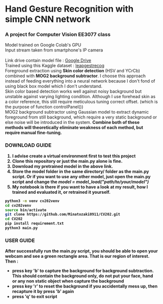 # Hand Gesture Recognition with simple CNN network
### A project for Computer Vision EE3077 class
Model trained on Google Colab's GPU <br>
Input stream taken from smartphone's IP camera <br>
<br>
Link drive contain model file : [Google Drive](https://drive.google.com/drive/folders/10rUQV73oLwi1XFerXkNZnDuQVz3XTg6f?usp=sharing) <br>
Trained using this Kaggle dataset : [leapgestrecog](https://www.kaggle.com/gti-upm/leapgestrecog)
<br>
Foreground extraction using <b>Skin color detection </b> (HSV and YCrCb) combined with <b>MOG2 background subtractor</b>. I choose this approach instead of feeding everything into a neural network because I don't fond of using black box model which I don't understand.<br>
Skin color based detection works well against noisy background but unstable against varying lighting condition. Although I use forehead skin as a color reference, this still require meticulous tuning correct offset. (which is the purpose of function controlPanel())<br>
MOG2 background subtractor using Gaussian model to extract dynamic foreground from still background, which require a very static background or else noise will be introduced in the system. <b>
Combine both of these methods will theoretically eliminate weakness of each method, but require manual fine-tuning. 
### DOWNLOAD GUIDE
1. I advise create a virtual environment first to test this project 
2. Clone this repository or just the main.py alone is fine. 
3. Download my pretrained model in the above link. 
4. Store the model folder in the same directory/ folder as the main.py script. Or if you want to use any other model, just open the main.py script and change the *model = model_load("path/to/your/model")*
5. My notebook is there if you want to have a look at my result, how I trained and evaluated it, or retrained it yourself.
 ```bash
python3 -m venv cv202venv
cd cv202venv
source bin/activate
git clone https://github.com/Minatozaki0911/CV202.git
cd CV202
pip install requirement.txt
python3 main.py
```
### USER GUIDE
After successfully run the main.py script, you should be able to open your webcam and see a green rectangle area. That is our region of interest. Then : <br>
- press key 'b' to capture the background for background subtraction. This should contain the background only, do not put your face, hand or any non static object when capture the background
- press key 'r' to reset the background if you accidentally mess up, then recapture it by press 'b' again 
- press 'q' to exit script
